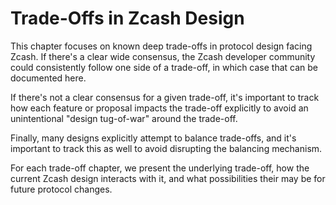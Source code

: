 # Trade-Offs in Zcash Design

This chapter focuses on known deep trade-offs in protocol design facing Zcash. If there's a clear wide consensus, the Zcash developer community could consistently follow one side of a trade-off, in which case that can be documented here.

If there's not a clear consensus for a given trade-off, it's important to track how each feature or proposal impacts the trade-off explicitly to avoid an unintentional "design tug-of-war" around the trade-off.

Finally, many designs explicitly attempt to balance trade-offs, and it's important to track this as well to avoid disrupting the balancing mechanism.

For each trade-off chapter, we present the underlying trade-off, how the current Zcash design interacts with it, and what possibilities their may be for future protocol changes.
